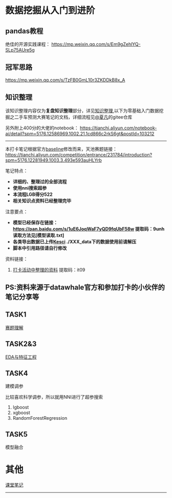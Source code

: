 # 数据挖掘从入门到进阶

## pandas教程

绝佳的开源实践课程：
https://mp.weixin.qq.com/s/Em9gZehlYQ-SLp75AUre5g

## 冠军思路
https://mp.weixin.qq.com/s/TzFB0GmL10r3ZKDDkB8x_A

## 知识整理
该知识整理内容仅为**复盘知识整理**部分，详见[知识整理](./知识整理.md),以下为零基础入门数据挖掘之二手车预测大赛笔记的文档，详细流程见[@夏凡](https://gitee.com/sovlookup/ai_learning_notes/tree/master/%E9%9B%B6%E5%9F%BA%E7%A1%80%E5%85%A5%E9%97%A8%E6%95%B0%E6%8D%AE%E6%8C%96%E6%8E%98%E4%B9%8B%E4%BA%8C%E6%89%8B%E8%BD%A6%E9%A2%84%E6%B5%8B)的gitee仓库

另外附上400分的大佬的notebook：
https://tianchi.aliyun.com/notebook-ai/detail?spm=5176.12586969.1002.21.1cd866c2rkS6gt&postId=103212

---

本打卡笔记根据官方[baseline][6]修改而来，天池赛题链接：https://tianchi.aliyun.com/competition/entrance/231784/introduction?spm=5176.12281949.1003.3.493e593auHLYrb

笔记特点：

 - **详细的、整理过的全部流程**
 - **使用nni搜索超参**
 - **本流程LGB得分522**
 - **相关知识点资料已经整理完毕**

注意要点：

- **模型已经保存在链接：https://pan.baidu.com/s/1uE6JoqWaF7yQD9fqUbF58w 提取码：9unh 读取方法见[模型读取.txt]**
- **各类导出数据已上传[Kesci][2] ./XXX_data下的数据使用前请解压**
- **脚本中引用路径请自行修改**

资料链接：

1. [打卡活动中整理的资料](https://pan.baidu.com/s/1yPCU1nqYNikv5k4lGQg-fw)
提取码：it09


PS:资料来源于datawhale官方和参加打卡的小伙伴的笔记分享等
-------------------


## TASK1

[赛题理解][5]


## TASK2&3


[EDA与特征工程][4]

## TASK4

建模调参

比较喜欢科学调参，所以就用NNI进行了超参搜索

1. lgboost
2. xgboost
3. RandomForestRegression

## TASK5
模型融合



# 其他

[课堂笔记](./课堂笔记.md)



---------


[2]: https://www.kesci.com/home/dataset/5e7f1c5f246a590036b7907c/files

[4]: https://tianchi.aliyun.com/notebook-ai/detail?postId=95501


[5]: https://tianchi.aliyun.com/notebook-ai/detail?spm=5176.12586969.1002.18.1cd8593afOsgSs&postId=95456


[6]: https://tianchi.aliyun.com/competition/entrance/231784/forum

